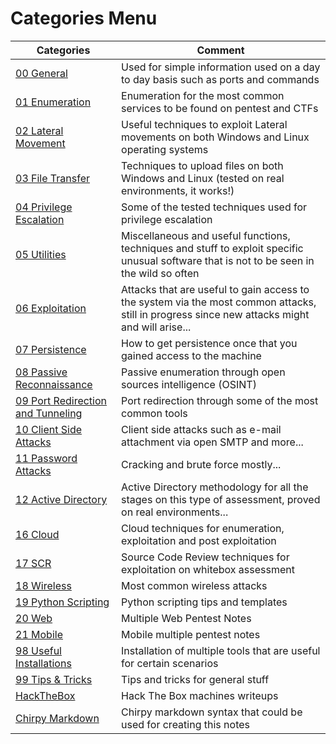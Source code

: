 # Categories Menu
|Categories|Comment|
|----------|-------|
|[00 General](https://shuciran.github.io/categories/00-general/)| Used for simple information used on a day to day basis such as ports and commands |
|[01 Enumeration](https://shuciran.github.io/categories/01-enumeration/)| Enumeration for the most common services to be found on pentest and CTFs |
|[02 Lateral Movement](https://shuciran.github.io/categories/02-lateral-movement/)| Useful techniques to exploit Lateral movements on both Windows and Linux operating systems |
|[03 File Transfer](https://shuciran.github.io/categories/03-file-transfer/)| Techniques to upload files on both Windows and Linux (tested on real environments, it works!) |
|[04 Privilege Escalation](https://shuciran.github.io/categories/04-privilege-escalation/)| Some of the tested techniques used for privilege escalation |
|[05 Utilities](https://shuciran.github.io/categories/05-utilities/) | Miscellaneous and useful functions, techniques and stuff to exploit specific unusual software that is not to be seen in the wild so often |
|[06 Exploitation](https://shuciran.github.io/categories/06-exploitation/) | Attacks that are useful to gain access to the system via the most common attacks, still in progress since new attacks might and will arise... |
|[07 Persistence](https://shuciran.github.io/categories/07-persistence/) | How to get persistence once that you gained access to the machine |
|[08 Passive Reconnaissance](https://shuciran.github.io/categories/08-passive-reconnaissance/)| Passive enumeration through open sources intelligence (OSINT) |
|[09 Port Redirection and Tunneling](https://shuciran.github.io/categories/09-port-redirection-and-tunneling/)| Port redirection through some of the most common tools |
|[10 Client Side Attacks](https://shuciran.github.io/categories/10-client-side-attacks/) | Client side attacks such as e-mail attachment via open SMTP and more... |
|[11 Password Attacks](https://shuciran.github.io/categories/11-password-attacks/)| Cracking and brute force mostly...|
|[12 Active Directory](https://shuciran.github.io/categories/12-active-directory/)| Active Directory methodology for all the stages on this type of assessment, proved on real environments...|
|[16 Cloud](https://shuciran.github.io/categories/16-cloud/)| Cloud techniques for enumeration, exploitation and post exploitation |
|[17 SCR](https://shuciran.github.io/categories/17-scr/)| Source Code Review techniques for exploitation on whitebox assessment | 
|[18 Wireless](https://shuciran.github.io/categories/18-wireless/) | Most common wireless attacks | 
|[19 Python Scripting](https://shuciran.github.io/categories/19-python-scripting/) | Python scripting tips and templates |
|[20 Web](https://shuciran.github.io/categories/20-web/) | Multiple Web Pentest Notes |
|[21 Mobile](https://shuciran.github.io/categories/21-mobile/) | Mobile multiple pentest notes |
|[98 Useful Installations](https://shuciran.github.io/categories/98-useful-installations/) | Installation of multiple tools that are useful for certain scenarios |
|[99 Tips & Tricks](https://shuciran.github.io/categories/99-tips-tricks/) | Tips and tricks for general stuff |
|[HackTheBox](https://shuciran.github.io/categories/hackthebox/) | Hack The Box machines writeups | 
|[Chirpy Markdown](https://shuciran.github.io/posts/Chirpy-Markdown/) | Chirpy markdown syntax that could be used for creating this notes | 




